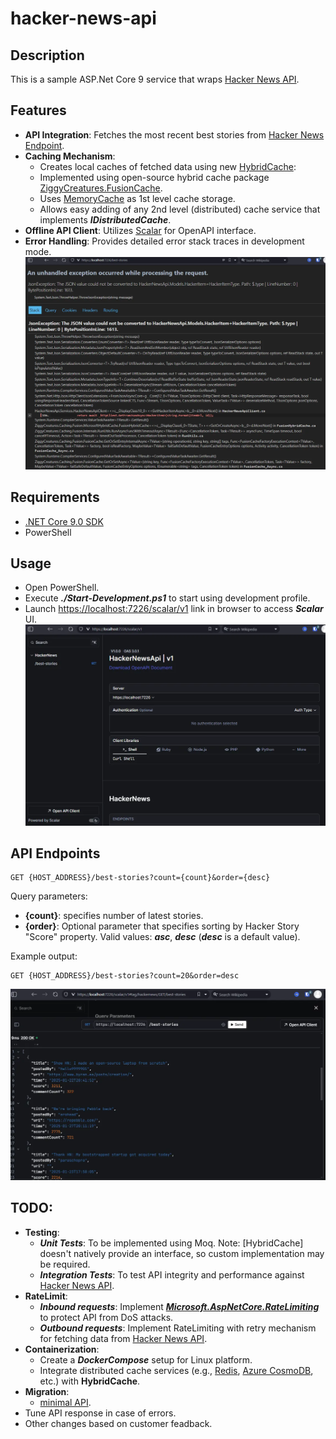 # hacker-news-api

## Description

This is a sample ASP.Net Core 9 service that wraps [Hacker News API](https://github.com/HackerNews/API).

## Features

- **API Integration**: Fetches the most recent best stories from [Hacker News Endpoint](https://hacker-news.firebaseio.com/v0/).
- **Caching Mechanism**:
  - Creates local caches of fetched data using new [HybridCache](https://learn.microsoft.com/en-us/aspnet/core/performance/caching/hybrid?view=aspnetcore-9.0):
  - Implemented using open-source hybrid cache package [ZiggyCreatures.FusionCache](https://github.com/ZiggyCreatures/FusionCache).
  - Uses [MemoryCache](https://learn.microsoft.com/en-us/dotnet/api/microsoft.extensions.caching.memory.imemorycache?view=net-9.0-pp) as 1st level cache storage.
  - Allows easy adding of any 2nd level (distributed) cache service that implements **_IDistributedCache_**.
- **Offline API Client**: Utilizes [Scalar](https://github.com/scalar/scalar) for OpenAPI interface.
- **Error Handling**: Provides detailed error stack traces in development mode.
  ![dev_error_handling](./images/dev_error_handling.webp)

## Requirements

- [.NET Core 9.0 SDK](https://dotnet.microsoft.com/en-us/download/dotnet/9.0)
- PowerShell

## Usage

- Open PowerShell.
- Execute **_./Start-Development.ps1_** to start using development profile.
- Launch [https://localhost:7226/scalar/v1](https://localhost:7226/scalar/v1) link in browser to access **_Scalar_** UI.
  ![scalar_ui](./images/scalar_ui.webp)

## API Endpoints

```http
GET {HOST_ADDRESS}/best-stories?count={count}&order={desc}
```

Query parameters:

- **{count}**: specifies number of latest stories.
- **{order}**: Optional parameter that specifies sorting by Hacker Story "Score" property. Valid values: **_asc_**, **_desc_** (**_desc_** is a default value).

Example output:

```http
GET {HOST_ADDRESS}/best-stories?count=20&order=desc
```

![scalar_run](./images/scalar_run.webp)

## TODO:

- **Testing**:
  - **_Unit Tests_**: To be implemented using Moq. Note: [HybridCache] doesn't natively provide an interface, so custom implementation may be required.
  - **_Integration Tests_**: To test API integrity and performance against [Hacker News API](https://github.com/HackerNews/API).
- **RateLimit**:
  - **_Inbound requests_**: Implement [**_Microsoft.AspNetCore.RateLimiting_**](https://learn.microsoft.com/en-us/aspnet/core/performance/rate-limit?view=aspnetcore-9.0) to protect API from DoS attacks.
  - **_Outbound requests_**: Implement RateLimiting with retry mechanism for fetching data from [Hacker News API](https://github.com/HackerNews/API).
- **Containerization**:
  - Create a **_DockerCompose_** setup for Linux platform.
  - Integrate distributed cache services (e.g., [Redis](https://learn.microsoft.com/en-us/dotnet/api/microsoft.extensions.caching.stackexchangeredis.rediscache?view=net-9.0-pp), [Azure CosmoDB](https://learn.microsoft.com/en-us/azure/cosmos-db/introduction), etc.) with **HybridCache**.
- **Migration**:
  - [minimal API](https://learn.microsoft.com/en-us/aspnet/core/fundamentals/minimal-apis?view=aspnetcore-9.0).
- Tune API response in case of errors.
- Other changes based on customer feadback.
